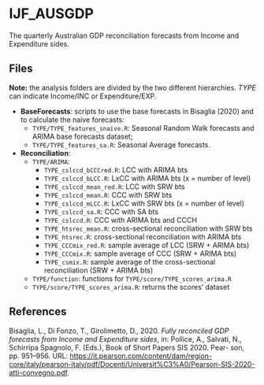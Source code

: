 
<!-- README.md is generated from README.Rmd. Please edit that file -->

# IJF_AUSGDP

<!-- badges: start -->
<!-- badges: end -->

The quarterly Australian GDP reconciliation forecasts from Income and
Expenditure sides.

## Files

**Note:** the analysis folders are divided by the two different
hierarchies. *TYPE* can indicate Income/INC or Expenditure/EXP.

-   **BaseForecasts**: scripts to use the base forecasts in
    Bisaglia (2020) and to calculate the naive forecasts:
    -   `TYPE/TYPE_features_snaive.R`: Seasonal Random Walk forecasts
        and ARIMA base forecasts dataset;
    -   `TYPE/TYPE_features_sa.R`: Seasonal Average forecasts.
-   **Reconciliation**:
    -   `TYPE/ARIMA`:
        -   `TYPE_cslccd_bCCCred.R`: LCC with ARIMA bts
        -   `TYPE_cslccd_bLCC.R`: LxCC with ARIMA bts (x = number of
            level)
        -   `TYPE_cslccd_mean_red.R`: LCC with SRW bts
        -   `TYPE_cslccd_mean.R`: CCC with SRW bts
        -   `TYPE_cslccd_mLCC.R`: LxCC with SRW bts (x = number of
            level)
        -   `TYPE_cslccd_sa.R`: CCC with SA bts
        -   `TYPE_cslccd.R`: CCC with ARIMA bts and CCCH
        -   `TYPE_htsrec_mean.R`: cross-sectional reconciliation with
            SRW bts
        -   `TYPE_htsrec.R`: cross-sectional reconciliation with ARIMA
            bts
        -   `TYPE_CCCmix_red.R`: sample average of LCC (SRW + ARIMA bts)
        -   `TYPE_CCCmix.R`: sample average of CCC (SRW + ARIMA bts)
        -   `TYPE_csmix.R`: sample average of the cross-sectional
            reconciliation (SRW + ARIMA bts)
    -   `TYPE/function`: functions for `TYPE/score/TYPE_scores_arima.R`
    -   `TYPE/score/TYPE_scores_arima.R`: returns the scores’ dataset

## References

Bisaglia, L., Di Fonzo, T., Girolimetto, D., 2020. *Fully reconciled GDP
forecasts from Income and Expenditure sides*, in: Pollice, A., Salvati,
N., Schirripa Spagnolo, F. (Eds.), Book of Short Papers SIS 2020. Pear-
son, pp. 951–956. URL:
<https://it.pearson.com/content/dam/region-core/italy/pearson-italy/pdf/Docenti/Universit%C3%A0/Pearson-SIS-2020-atti-convegno.pdf>.
